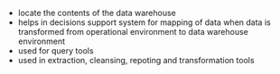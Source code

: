 
- locate the contents of the data warehouse 
- helps in decisions support system for mapping of data when data is transformed from operational environment to data warehouse environment 
- used for query tools 
- used in extraction, cleansing, repoting and transformation tools 